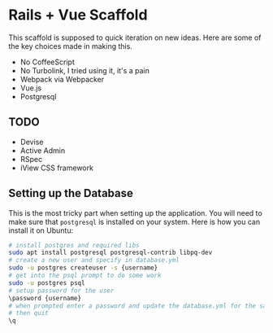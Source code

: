 # Rails + Vue Scaffold

This scaffold is supposed to quick iteration on new ideas. Here are some of the key choices made in making this.

- No CoffeeScript
- No Turbolink, I tried using it, it's a pain
- Webpack via Webpacker
- Vue.js
- Postgresql


## TODO

- Devise
- Active Admin
- RSpec
- iView CSS framework

## Setting up the Database

This is the most tricky part when setting up the application. You will need to make sure that `postgresql` is installed on your system. Here is how you can install it on Ubuntu:

```bash
# install postgres and required libs
sudo apt install postgresql postgresql-contrib libpq-dev
# create a new user and specify in database.yml
sudo -u postgres createuser -s {username}
# get into the psql prompt to do some work
sudo -u postgres psql
# setup password for the user
\password {username}
# when prompted enter a password and update the database.yml for the same
# then quit
\q

```